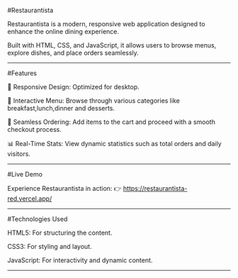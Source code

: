 #Restaurantista

Restaurantista is a modern, responsive web application designed to enhance the online dining experience.

Built with HTML, CSS, and JavaScript, it allows users to browse menus, explore dishes, and place orders seamlessly.

--------------------------------------------------------------------------------------------------------------------

#Features

📱 Responsive Design: Optimized for desktop.

🍕 Interactive Menu: Browse through various categories like breakfast,lunch,dinner and desserts.

🛒 Seamless Ordering: Add items to the cart and proceed with a smooth checkout process.

📊 Real-Time Stats: View dynamic statistics such as total orders and daily visitors.

--------------------------------------------------------------------------------------------------------------------
#Live Demo

Experience Restaurantista in action:
👉 https://restaurantista-red.vercel.app/

--------------------------------------------------------------------------------------------------------------------
#Technologies Used

HTML5: For structuring the content.

CSS3: For styling and layout.

JavaScript: For interactivity and dynamic content.


--------------------------------------------------------------------------------------------------------------------
